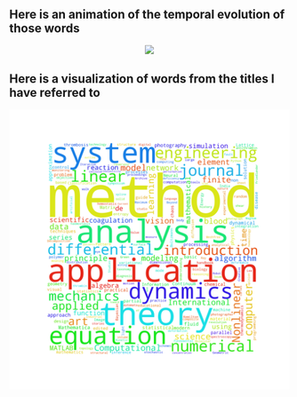 
## Here is an animation of the temporal evolution of those words
<center>
<img src="https://github.com/jArumugam/Dirichlet-Idiots/blob/master/results/jayDat_wordCloud.gif" width="600" />
</center>

## Here is a visualization of words from the titles I have referred to
<center>
<img src="https://github.com/jArumugam/Dirichlet-Idiots/blob/master/results/jayDat_wordCloud.png" width="600" />
</center>



